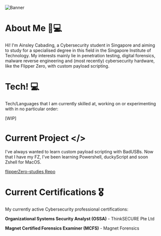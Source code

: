 ![Banner](https://github.com/aenslei/aenslei/assets/120321170/d514d879-27ab-41b3-aee5-cc15271a85b2)

# About Me 📝💻
Hi! I'm Ainsley Cabading, a Cybersecurity student in Singapore and aiming to study for a specialised degree in this field in the Singapore Institute of Technology.
My interests mainly lie in penetration testing, digital forensics, malware reverse engineering and (most recently) cybersecurity hardware, like the Flipper Zero, with custom payload scripting.

# Tech! 💻
Tech/Languages that I am currently skilled at, working on or experimenting with in no particular order:

[WIP]

# Current Project </>

I've always wanted to learn custom payload scripting with BadUSBs. Now that I have my FZ, I've been learning Powershell, duckyScript and soon Zshell for MacOS.

[flipperZero-studies Repo](https://github.com/aenslei/flipperZero-studies)

# Current Certifications 🎖
My currently active Cybersecurity professional certifications:

**Organizational Systems Security Analyst (OSSA)** - ThinkSECURE Pte Ltd

**Magnet Certified Forensics Examiner (MCFS)** - Magnet Forensics

<!--
**aenslei/aenslei** is a ✨ _special_ ✨ repository because its `README.md` (this file) appears on your GitHub profile.

Here are some ideas to get you started:

- 🔭 I’m currently working on ...
- 🌱 I’m currently learning ...
- 👯 I’m looking to collaborate on ...
- 🤔 I’m looking for help with ...
- 💬 Ask me about ...
- 📫 How to reach me: ...
- 😄 Pronouns: ...
- ⚡ Fun fact: ...
-->
